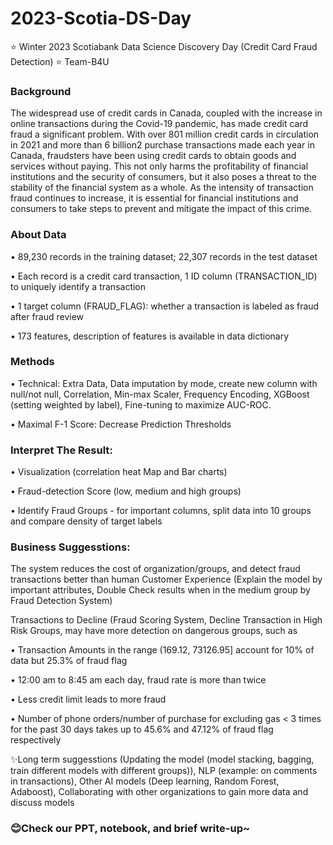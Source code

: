 # 2023-Scotia-DS-Day
:star: Winter 2023 Scotiabank Data Science Discovery Day (Credit Card Fraud Detection)
:star: Team-B4U

### Background
The widespread use of credit cards in Canada, coupled with the increase in online transactions during 
the Covid-19 pandemic, has made credit card fraud a significant problem. With over 801 million 
credit cards in circulation in 2021 and more than 6 billion2
purchase transactions made each year in 
Canada, fraudsters have been using credit cards to obtain goods and services without paying. This 
not only harms the profitability of financial institutions and the security of consumers, but it also 
poses a threat to the stability of the financial system as a whole. As the intensity of transaction fraud 
continues to increase, it is essential for financial institutions and consumers to take steps to prevent 
and mitigate the impact of this crime.

### About Data
• 89,230 records in the training dataset; 22,307 records in the test dataset

• Each record is a credit card transaction, 1 ID column (TRANSACTION_ID) to uniquely
identify a transaction

• 1 target column (FRAUD_FLAG): whether a transaction is labeled as fraud after fraud 
review 

• 173 features, description of features is available in data dictionary

### Methods
• Technical: Extra Data, Data imputation by mode, create new column with null/not null, Correlation, Min-max Scaler, Frequency Encoding, XGBoost (setting weighted by label), Fine-tuning to maximize AUC-ROC.

• Maximal F-1 Score: Decrease Prediction Thresholds

### Interpret The Result:
• Visualization (correlation heat Map and Bar charts)

• Fraud-detection Score (low, medium and high groups)

• Identify Fraud Groups - for important columns, split data into 10 groups and compare density of target labels

### Business Suggesstions:
The system reduces the cost of organization/groups, and detect fraud transactions better than human
Customer Experience (Explain the model by important attributes, Double Check results when in the medium group by Fraud Detection System)

Transactions to Decline (Fraud Scoring System, Decline Transaction in High Risk Groups, may have more detection on dangerous groups, such as

• Transaction Amounts in the range (169.12, 73126.95] account for 10% of data
but 25.3% of fraud flag

• 12:00 am to 8:45 am each day, fraud rate is more than twice

• Less credit limit leads to more fraud

• Number of phone orders/number of purchase for excluding gas < 3 times for the past 30 days takes up to 45.6% and 47.12% of fraud flag respectively

:sparkles:Long term suggesstions (Updating the model (model stacking, bagging, train different models with different groups)), NLP (example: on comments in transactions), Other AI models (Deep learning, Random Forest, Adaboost), Collaborating with other organizations to gain more data and discuss models

### :blush:Check our PPT, notebook, and brief write-up~
